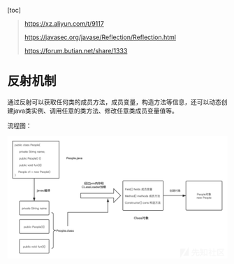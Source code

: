 [toc]

>   https://xz.aliyun.com/t/9117
>
>   https://javasec.org/javase/Reflection/Reflection.html
>
>   https://forum.butian.net/share/1333

# 反射机制

通过反射可以获取任何类的成员方法，成员变量，构造方法等信息，还可以动态创建java类实例、调用任意的类方法、修改任意类成员变量值等。

流程图：

![img](README/20210122163639-f253b862-5c8c-1.png)

